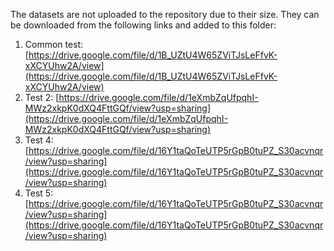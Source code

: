 The datasets are not uploaded to the repository due to their size. They can be downloaded from the following links and added to this folder:
1. Common test: [https://drive.google.com/file/d/1B_UZtU4W65ZViTJsLeFfvK-xXCYUhw2A/view](https://drive.google.com/file/d/1B_UZtU4W65ZViTJsLeFfvK-xXCYUhw2A/view)
2. Test 2: [https://drive.google.com/file/d/1eXmbZqUfpqhI-MWz2xkpK0dXQ4FttGQf/view?usp=sharing](https://drive.google.com/file/d/1eXmbZqUfpqhI-MWz2xkpK0dXQ4FttGQf/view?usp=sharing)
3. Test 4: [https://drive.google.com/file/d/16Y1taQoTeUTP5rGpB0tuPZ_S30acvnqr/view?usp=sharing](https://drive.google.com/file/d/16Y1taQoTeUTP5rGpB0tuPZ_S30acvnqr/view?usp=sharing)
4. Test 5: [https://drive.google.com/file/d/16Y1taQoTeUTP5rGpB0tuPZ_S30acvnqr/view?usp=sharing](https://drive.google.com/file/d/16Y1taQoTeUTP5rGpB0tuPZ_S30acvnqr/view?usp=sharing)